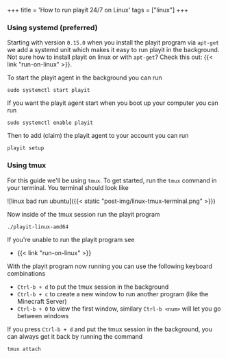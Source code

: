 +++
title = 'How to run playit 24/7 on Linux'
tags = ["linux"]
+++

### Using systemd (preferred)

Starting with version `0.15.0` when you install the playit program via `apt-get` we add a systemd unit which makes it easy to run playit in the background. Not sure how to install playit on linux or with `apt-get`? Check this out: {{< link "run-on-linux" >}}.


To start the playit agent in the background you can run
```
sudo systemctl start playit
```

If you want the playit agent start when you boot up your computer you can run
```
sudo systemctl enable playit
```


Then to add (claim) the playit agent to your account you can run

```
playit setup
```


### Using tmux

For this guide we'll be using `tmux`. To get started, run the `tmux` command in your terminal. You terminal should look like

![linux bad run ubuntu]({{< static "post-img/linux-tmux-terminal.png" >}})

Now inside of the tmux session run the playit program

```
./playit-linux-amd64
```

If you're unable to run the playit program see 
* {{< link "run-on-linux" >}}


With the playit program now running you can use the following keyboard combinations

* `Ctrl-b + d` to put the tmux session in the background
* `Ctrl-b + c` to create a new window to run another program (like the Minecraft Server)
* `Ctrl-b + 0` to view the first window, similary `Ctrl-b <num>` will let you go between windows

If you press `Ctrl-b + d` and put the tmux session in the background, you can always get it back by running the command

```
tmux attach
```
